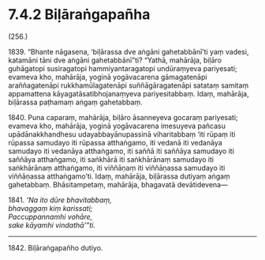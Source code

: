 # 7.4.2 Biḷāraṅgapañha

(256.)

1839\. “Bhante nāgasena, ‘biḷārassa dve aṅgāni gahetabbānī’ti yaṃ vadesi, katamāni tāni dve aṅgāni gahetabbānī”ti? “Yathā, mahārāja, biḷāro guhāgatopi susiragatopi hammiyantaragatopi undūraṃyeva pariyesati; evameva kho, mahārāja, yoginā yogāvacarena gāmagatenāpi araññagatenāpi rukkhamūlagatenāpi suññāgāragatenāpi satataṃ samitaṃ appamattena kāyagatāsatibhojanaṃyeva pariyesitabbaṃ. Idaṃ, mahārāja, biḷārassa paṭhamaṃ aṅgaṃ gahetabbaṃ.

1840\. Puna caparaṃ, mahārāja, biḷāro āsanneyeva gocaraṃ pariyesati; evameva kho, mahārāja, yoginā yogāvacarena imesuyeva pañcasu upādānakkhandhesu udayabbayānupassinā viharitabbaṃ ‘iti rūpaṃ iti rūpassa samudayo iti rūpassa atthaṅgamo, iti vedanā iti vedanāya samudayo iti vedanāya atthaṅgamo, iti saññā iti saññāya samudayo iti saññāya atthaṅgamo, iti saṅkhārā iti saṅkhārānaṃ samudayo iti saṅkhārānaṃ atthaṅgamo, iti viññāṇaṃ iti viññāṇassa samudayo iti viññāṇassa atthaṅgamo’ti. Idaṃ, mahārāja, biḷārassa dutiyaṃ aṅgaṃ gahetabbaṃ. Bhāsitampetaṃ, mahārāja, bhagavatā devātidevena—

1841\. _‘Na ito dūre bhavitabbaṃ,_  
_bhavaggaṃ kiṃ karissati;_  
_Paccuppannamhi vohāre,_  
_sake kāyamhi vindathā’”ti._  

---

1842\. Biḷāraṅgapañho dutiyo.
